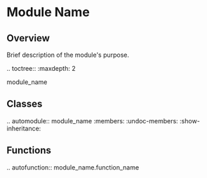 Module Name
==========

Overview
--------

Brief description of the module's purpose.


.. toctree::
   :maxdepth: 2

   module_name


Classes
-------

.. automodule:: module_name
    :members:
    :undoc-members:
    :show-inheritance:


Functions
--------

.. autofunction:: module_name.function_name